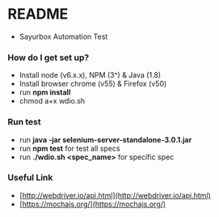 # README #

* Sayurbox Automation Test

### How do I get set up? ###

* Install node (v6.x.x), NPM (3^) & Java (1.8)
* Install browser chrome (v55) & Firefox (v50)
* run **npm install**
* chmod a+x wdio.sh

### Run test ###
* run **java -jar selenium-server-standalone-3.0.1.jar**
* run **npm test** for test all specs
* run **./wdio.sh <spec_name>** for specific spec

### Useful Link ###
* [http://webdriver.io/api.html](http://webdriver.io/api.html)
* [https://mochajs.org/](https://mochajs.org/)
